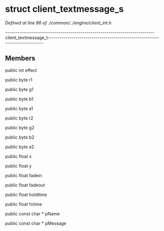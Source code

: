 # struct client_textmessage_s

*Defined at line 86 of ./common/../engine/client_int.h*

--------------------------------------------------------------------------- client_textmessage_t---------------------------------------------------------------------------



## Members

public int effect

public byte r1

public byte g1

public byte b1

public byte a1

public byte r2

public byte g2

public byte b2

public byte a2

public float x

public float y

public float fadein

public float fadeout

public float holdtime

public float fxtime

public const char * pName

public const char * pMessage



